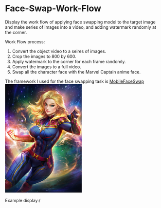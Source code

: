 # Face-Swap-Work-Flow
Display the work flow of applying face swapping model to the target image and make series of images into a video, and adding watermark randomly at the corner.

Work Flow process:
1. Convert the object video to a seires of images.
2. Crop the images to 800 by 600.
3. Apply watermark to the corner for each frame randomly.
4. Convert the images to a full video.
5. Swap all the character face with the Marvel Captain anime face.


The framework I used for the face swapping task is 
[MobileFaceSwap](https://github.com/Seanseattle/MobileFaceSwap)
<img src="/super_woman.jpg" alt="Captain Marvel" width="50%">

Example display:/
